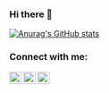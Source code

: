 ### Hi there 👋

[![Anurag's GitHub stats](https://github-readme-stats.vercel.app/api?username=anuraghazra)](https://github.com/sergioskz97/github-readme-stats)

### Connect with me:

<!--[<img align="left" alt="codeSTACKr.com" width="22px" src="https://raw.githubusercontent.com/iconic/open-iconic/master/svg/globe.svg" />][website]-->
[<img align="left" alt="sergioskz | Twitter" width="22px" src="https://cdn.jsdelivr.net/npm/simple-icons@v3/icons/twitter.svg" />][twitter]
[<img align="left" alt="sergio rodríguez | LinkedIn" width="22px" src="https://cdn.jsdelivr.net/npm/simple-icons@v3/icons/linkedin.svg" />][linkedin]
[<img align="left" alt="sergioskz | Instagram" width="22px" src="https://cdn.jsdelivr.net/npm/simple-icons@v3/icons/instagram.svg" />][instagram]

[twitter]: https://twitter.com/sergioskz
[instagram]: https://instagram.com/sergioskz
[linkedin]: https://www.linkedin.com/in/sergio-manuel-rodr%C3%ADguez-vega-575baa1b7/